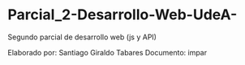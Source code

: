 # Parcial_2-Desarrollo-Web-UdeA-

Segundo parcial de desarrollo web
(js y API)

Elaborado por: Santiago Giraldo Tabares
Documento: impar

